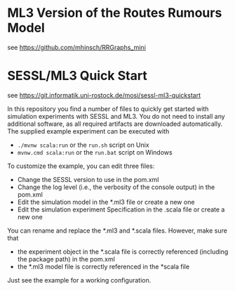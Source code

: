 # ML3 Version of the Routes Rumours Model #
see https://github.com/mhinsch/RRGraphs_mini

# SESSL/ML3 Quick Start #
see https://git.informatik.uni-rostock.de/mosi/sessl-ml3-quickstart

In this repository you find a number of files to quickly get started with simulation experiments with SESSL and ML3.
You do not need to install any additional software, as all required artifacts are downloaded 
automatically.
The supplied example experiment can be executed with
* `./mvnw scala:run` or the `run.sh` script on Unix
* `mvnw.cmd scala:run` or the `run.bat` script on Windows


To customize the example, you can edit three files:
* Change the SESSL version to use in the pom.xml
* Change the log level (i.e., the verbosity of the console output) in the pom.xml
* Edit the simulation model in the *.ml3 file or create a new one
* Edit the simulation experiment Specification in the .scala file or create a new one

You can rename and replace the *.ml3 and *.scala files. However, make sure that
* the experiment object in the *.scala file is correctly referenced (including the package path) in the pom.xml
* the *.ml3 model file is correctly referenced in the *scala file
 
Just see the example for a working configuration.
